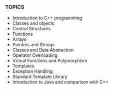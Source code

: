 ### TOPICS
-  Introduction to C++ programming
-  Classes and objects
-  Control Structures
-  Functions
-  Arrays 
-  Pointers and Strings
-  Classes and Data Abstraction
-  Operator Overloading
-  Virtual Functions and Polymorphism
-  Templates
-  Exception Handling
-  Standard Template Library
-  Introduction to Java and comparison with C++
